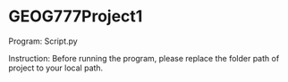 # GEOG777Project1

Program: Script.py

Instruction: Before running the program, please replace the folder path of project to your local path.
